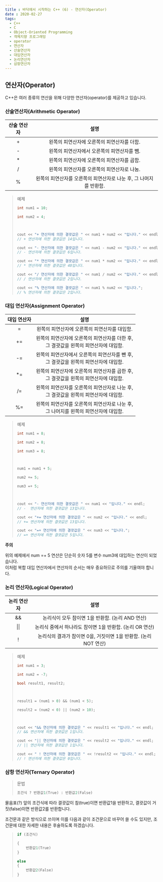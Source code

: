 ```yaml
---
title : 바닥에서 시작하는 C++ (6) - 연산자(Operator)
date : 2020-02-27
tags:
  - C++
  - C
  - Object-Oriented Programming
  - 객체지향 프로그래밍
  - operator
  - 연산자
  - 산술연산자
  - 대입연산자
  - 논리연산자
  - 삼항연산자
---
```


## 연산자(Operator)

C++은 여러 종류의 연산을 위해 다양한 연산자(operator)를 제공하고 있습니다. 


### 산술연산자(Arithmetic Operator)

| 산술 연산자 |                                설명                                |
|:-----------:|:------------------------------------------------------------------:|
|      +      | 왼쪽의 피연산자에 오른쪽의 피연산자를 더함.                        |
|      -      | 왼쪽의 피연산자에서 오른쪽의 피연산자를 뺌.                        |
|      *      | 왼쪽의 피연산자에 오른쪽의 피연산자를 곱함.                        |
|      /      | 왼쪽의 피연산자를 오른쪽의 피연산자로 나눔.                        |
|      %      | 왼쪽의 피연산자를 오른쪽의 피연산자로 나눈 후, 그 나머지를 반환함. |

> 예제
> ``` cpp
> int num1 = 10;
> 
> int num2 = 4;
> 
>  
> 
> cout << "+ 연산자에 의한 결괏값은 " << num1 + num2 << "입니다." << endl;
> // + 연산자에 의한 결괏값은 14입니다.
> 
> cout << "- 연산자에 의한 결괏값은 " << num1 - num2 << "입니다." << endl; 
> // - 연산자에 의한 결괏값은 6입니다.
> 
> cout << "* 연산자에 의한 결괏값은 " << num1 * num2 << "입니다." << endl; 
> // * 연산자에 의한 결괏값은 40입니다.
> 
> cout << "/ 연산자에 의한 결괏값은 " << num1 / num2 << "입니다." << endl; 
> // / 연산자에 의한 결괏값은 2입니다.
> 
> cout << "% 연산자에 의한 결괏값은 " << num1 % num2 << "입니다."; 
> // % 연산자에 의한 결괏값은 2입니다.
> ```


### 대입 연산자(Assignment Operator)

| 대입 연산자 |                                         설명                                         |
|:-----------:|:------------------------------------------------------------------------------------:|
|      =      | 왼쪽의 피연산자에 오른쪽의 피연산자를 대입함.                                        |
|      +=     | 왼쪽의 피연산자에 오른쪽의 피연산자를 더한 후, </br>그 결괏값을 왼쪽의 피연산자에 대입함. |
|      -=     | 왼쪽의 피연산자에서 오른쪽의 피연산자를 뺀 후, </br>그 결괏값을 왼쪽의 피연산자에 대입함. |
|      *=     | 왼쪽의 피연산자에 오른쪽의 피연산자를 곱한 후, </br>그 결괏값을 왼쪽의 피연산자에 대입함. |
|      /=     | 왼쪽의 피연산자를 오른쪽의 피연산자로 나눈 후, </br>그 결괏값을 왼쪽의 피연산자에 대입함. |
|      %=     | 왼쪽의 피연산자를 오른쪽의 피연산자로 나눈 후, </br>그 나머지를 왼쪽의 피연산자에 대입함. |


> 예제
> ``` cpp
> int num1 = 8;
> 
> int num2 = 8;
> 
> int num3 = 8;
> 
>  
> 
> num1 = num1 + 5;
> 
> num2 += 5;
> 
> num3 =+ 5;
> 
>  
> 
> cout << "- 연산자에 의한 결괏값은 " << num1 << "입니다." << endl;
> // -  연산자에 의한 결괏값은 13입니다.
> 
> cout << "+= 연산자에 의한 결괏값은 " << num2 << "입니다." << endl;
> // += 연산자에 의한 결괏값은 13입니다.
> 
> cout << "=+ 연산자에 의한 결괏값은 " << num3 << "입니다.";
> // =+ 연산자에 의한 결괏값은 5입니다.
> 
> ```



**주의**

위의 예제에서 num =+ 5 연산은 단순히 숫자 5를 변수 num3에 대입하는 연산이 되었습니다. </br>이처럼 복합 대입 연산자에서 연산자의 순서는 매우 중요하므로 주의를 기울여야 합니다.

### 논리 연산자(Logical Operator)

| 논리 연산자 |                               설명                               |
|:-----------:|:----------------------------------------------------------------:|
|      &&     |         논리식이 모두 참이면 1을 반환함. (논리 AND 연산)         |
|      \|\|     |     논리식 중에서 하나라도 참이면 1을 반환함. (논리 OR 연산)     |
|      !      | 논리식의 결과가 참이면 0을, 거짓이면 1을 반환함. (논리 NOT 연산) |

> 예제
> ``` cpp
> int num1 = 3;
> 
> int num2 = -7;
> 
> bool result1, result2;
> 
>  
> 
> result1 = (num1 > 0) && (num1 < 5);
> 
> result2 = (num2 < 0) || (num2 > 10);
> 
>  
> 
> cout << "&& 연산자에 의한 결괏값은 " << result1 << "입니다." << endl;
> // && 연산자에 의한 결괏값은 1입니다.
> 
> cout << "|| 연산자에 의한 결괏값은 " << result2 << "입니다." << endl;
> // || 연산자에 의한 결괏값은 1입니다.
> 
> cout << " ! 연산자에 의한 결괏값은 " << !result2 << "입니다." << endl;
> // ! 연산자에 의한 결괏값은 0입니다.
> ```

### 삼항 연산자(Ternary Operator)

> 문법
> ``` cpp
> 조건식 ? 반환값1(True) : 반환값2(False)
> 
> ```

물음표(?) 앞의 조건식에 따라 결괏값이 참(true)이면 반환값1을 반환하고, 결괏값이 거짓(false)이면 반환값2를 반환합니다.

조건문과 같은 방식으로 쓰이며 이를 다음과 같이 조건문으로 바꾸어 쓸 수도 있지만, 조건문에 대한 자세한 내용은 후술하도록 하겠습니다.

> ``` cpp
> if (조건식)
> 
> {
>     반환값1(True)
> }
> 
> else
> {
>     반환값2(False)
> }
> ```
